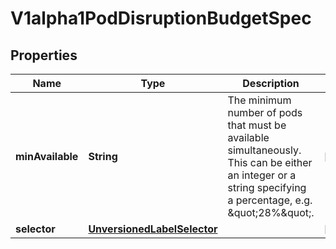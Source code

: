 
# V1alpha1PodDisruptionBudgetSpec

## Properties
Name | Type | Description | Notes
------------ | ------------- | ------------- | -------------
**minAvailable** | **String** | The minimum number of pods that must be available simultaneously.  This can be either an integer or a string specifying a percentage, e.g. \&quot;28%\&quot;. |  [optional]
**selector** | [**UnversionedLabelSelector**](UnversionedLabelSelector.md) |  |  [optional]



